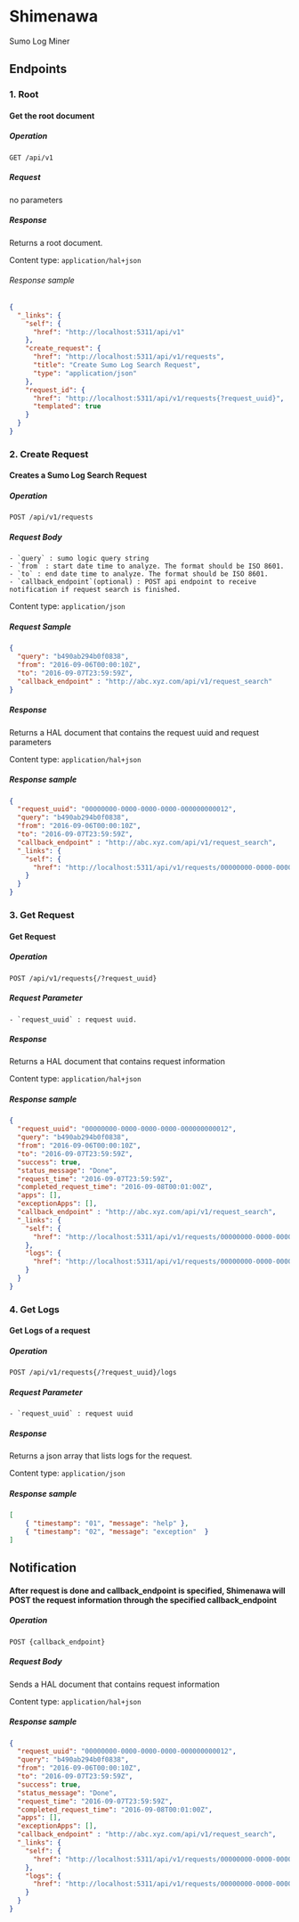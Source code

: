 # Shimenawa
Sumo Log Miner

## Endpoints

### 1. Root
#### Get the root document

##### Operation
`GET /api/v1`

##### Request
no parameters

##### Response
Returns a root document.

Content type: `application/hal+json`  

###### Response sample

```json
{
  "_links": {
    "self": {
      "href": "http://localhost:5311/api/v1"
    },
    "create_request": {
      "href": "http://localhost:5311/api/v1/requests",
      "title": "Create Sumo Log Search Request",
      "type": "application/json"
    },
    "request_id": {
      "href": "http://localhost:5311/api/v1/requests{?request_uuid}",
      "templated": true
    }
  }
}
```

### 2. Create Request
#### Creates a Sumo Log Search Request

##### Operation
`POST /api/v1/requests`

##### Request Body
    - `query` : sumo logic query string
	- `from` : start date time to analyze. The format should be ISO 8601.
	- `to` : end date time to analyze. The format should be ISO 8601.
	- `callback_endpoint`(optional) : POST api endpoint to receive notification if request search is finished.

Content type: `application/json` 

##### Request Sample
```json
{
  "query": "b490ab294b0f0838",
  "from": "2016-09-06T00:00:10Z",
  "to": "2016-09-07T23:59:59Z",
  "callback_endpoint" : "http://abc.xyz.com/api/v1/request_search"
}
```

##### Response
Returns a HAL document that contains the request uuid and request parameters

Content type: `application/hal+json`

##### Response sample

```json
{
  "request_uuid": "00000000-0000-0000-0000-000000000012",
  "query": "b490ab294b0f0838",
  "from": "2016-09-06T00:00:10Z",
  "to": "2016-09-07T23:59:59Z",
  "callback_endpoint" : "http://abc.xyz.com/api/v1/request_search",
  "_links": {
    "self": {
      "href": "http://localhost:5311/api/v1/requests/00000000-0000-0000-0000-000000000012"
    }
  }
}
```

### 3. Get Request
#### Get Request

##### Operation
`POST /api/v1/requests{/?request_uuid}`

##### Request Parameter
    - `request_uuid` : request uuid. 

##### Response
Returns a HAL document that contains request information

Content type: `application/hal+json`

##### Response sample

```json
{
  "request_uuid": "00000000-0000-0000-0000-000000000012",
  "query": "b490ab294b0f0838",
  "from": "2016-09-06T00:00:10Z",
  "to": "2016-09-07T23:59:59Z",
  "success": true,
  "status_message": "Done",
  "request_time": "2016-09-07T23:59:59Z",
  "completed_request_time": "2016-09-08T00:01:00Z",
  "apps": [],
  "exceptionApps": [],
  "callback_endpoint" : "http://abc.xyz.com/api/v1/request_search",
  "_links": {
    "self": {
      "href": "http://localhost:5311/api/v1/requests/00000000-0000-0000-0000-000000000012"
    },
    "logs": {
      "href": "http://localhost:5311/api/v1/requests/00000000-0000-0000-0000-000000000012/logs"
    }
  }
}
```

### 4. Get Logs
#### Get Logs of a request

##### Operation
`POST /api/v1/requests{/?request_uuid}/logs`

##### Request Parameter
    - `request_uuid` : request uuid

##### Response
Returns a json array that lists logs for the request.

Content type: `application/json`

##### Response sample

```json
[
	{ "timestamp": "01", "message": "help" },
	{ "timestamp": "02", "message": "exception"  }
]
```

## Notification

#### After request is done and callback_endpoint is specified, Shimenawa will POST the request information through the specified callback_endpoint

##### Operation
`POST {callback_endpoint}`

##### Request Body
Sends a HAL document that contains request information

Content type: `application/hal+json`

##### Response sample

```json
{
  "request_uuid": "00000000-0000-0000-0000-000000000012",
  "query": "b490ab294b0f0838",
  "from": "2016-09-06T00:00:10Z",
  "to": "2016-09-07T23:59:59Z",
  "success": true,
  "status_message": "Done",
  "request_time": "2016-09-07T23:59:59Z",
  "completed_request_time": "2016-09-08T00:01:00Z",
  "apps": [],
  "exceptionApps": [],
  "callback_endpoint" : "http://abc.xyz.com/api/v1/request_search",
  "_links": {
    "self": {
      "href": "http://localhost:5311/api/v1/requests/00000000-0000-0000-0000-000000000012"
    },
    "logs": {
      "href": "http://localhost:5311/api/v1/requests/00000000-0000-0000-0000-000000000012/logs"
    }
  }
}
```